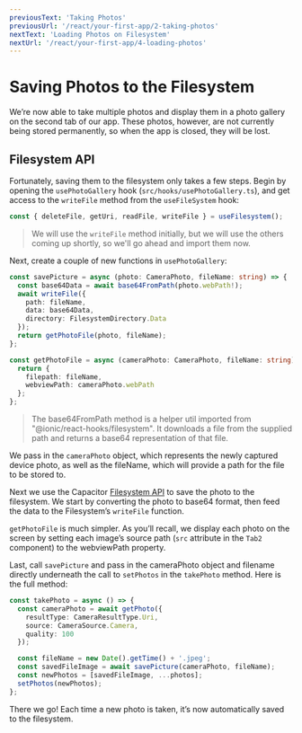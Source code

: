 ```yaml
---
previousText: 'Taking Photos'
previousUrl: '/react/your-first-app/2-taking-photos'
nextText: 'Loading Photos on Filesystem'
nextUrl: '/react/your-first-app/4-loading-photos'
---
```


# Saving Photos to the Filesystem

We’re now able to take multiple photos and display them in a photo gallery on the second tab of our app. These photos, however, are not currently being stored permanently, so when the app is closed, they will be lost.

## Filesystem API

Fortunately, saving them to the filesystem only takes a few steps. Begin by opening the `usePhotoGallery` hook (`src/hooks/usePhotoGallery.ts`), and get access to the `writeFile` method from the `useFileSystem` hook:

```typescript
const { deleteFile, getUri, readFile, writeFile } = useFilesystem();
```

> We will use the `writeFile` method initially, but we will use the others coming up shortly, so we'll go ahead and import them now.

Next, create a couple of new functions in `usePhotoGallery`:

```typescript
const savePicture = async (photo: CameraPhoto, fileName: string) => {
  const base64Data = await base64FromPath(photo.webPath!);
  await writeFile({
    path: fileName,
    data: base64Data,
    directory: FilesystemDirectory.Data
  });
  return getPhotoFile(photo, fileName);
};

const getPhotoFile = async (cameraPhoto: CameraPhoto, fileName: string): Promise<Photo> => {
  return {
    filepath: fileName,
    webviewPath: cameraPhoto.webPath
  };
};
```

> The base64FromPath method is a helper util imported from "@ionic/react-hooks/filesystem". It downloads a file from the supplied path and returns a base64 representation of that file.

We pass in the `cameraPhoto` object, which represents the newly captured device photo, as well as the fileName, which will provide a path for the file to be stored to.

Next we use the Capacitor [Filesystem API](https://capacitor.ionicframework.com/apis/filesystem) to save the photo to the filesystem. We start by converting the photo to base64 format, then feed the data to the Filesystem’s `writeFile` function.

`getPhotoFile` is much simpler. As you’ll recall, we display each photo on the screen by setting each image’s source path (`src` attribute in the `Tab2` component) to the webviewPath property.

Last, call `savePicture` and pass in the cameraPhoto object and filename directly underneath the call to `setPhotos` in the `takePhoto` method. Here is the full method:

```typescript
const takePhoto = async () => {
  const cameraPhoto = await getPhoto({
    resultType: CameraResultType.Uri,
    source: CameraSource.Camera,
    quality: 100
  });

  const fileName = new Date().getTime() + '.jpeg';
  const savedFileImage = await savePicture(cameraPhoto, fileName);
  const newPhotos = [savedFileImage, ...photos];
  setPhotos(newPhotos);
};
```

There we go! Each time a new photo is taken, it’s now automatically saved to the filesystem.
